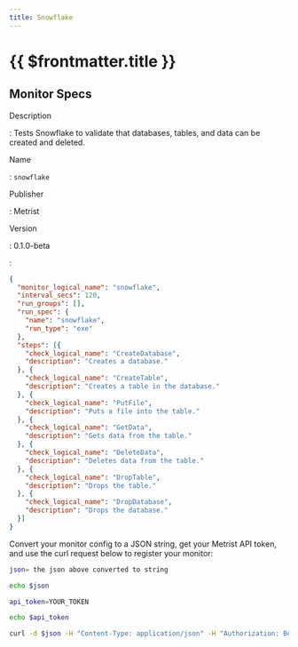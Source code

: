 ```yaml
---
title: Snowflake
---
```


# {{ $frontmatter.title }}

## Monitor Specs

Description

: Tests Snowflake to validate that databases, tables, and data can be created and deleted.

Name

: `snowflake`

Publisher

: Metrist

Version

: 0.1.0-beta

: &nbsp;


<!--@include: /parts/_1.md-->


<!--@include: /parts/_2.md-->


<!--@include: /parts/_3.md-->





<!--@include: /parts/_4.md-->


```json
{
  "monitor_logical_name": "snowflake",
  "interval_secs": 120,
  "run_groups": [],
  "run_spec": {
    "name": "snowflake",
    "run_type": "exe"
  },
  "steps": [{
    "check_logical_name": "CreateDatabase",
    "description": "Creates a database."
  }, {
    "check_logical_name": "CreateTable",
    "description": "Creates a table in the database."
  }, {
    "check_logical_name": "PutFile",
    "description": "Puts a file into the table."
  }, {
    "check_logical_name": "GetData",
    "description": "Gets data from the table."
  }, {
    "check_logical_name": "DeleteData",
    "description": "Deletes data from the table."
  }, {
    "check_logical_name": "DropTable",
    "description": "Drops the table."
  }, {
    "check_logical_name": "DropDatabase",
    "description": "Drops the database."
  }]
}
```




Convert your monitor config to a JSON string, get your Metrist API token, and use the curl request below to register your monitor:

```sh
json= the json above converted to string

echo $json

api_token=YOUR_TOKEN

echo $api_token

curl -d $json -H "Content-Type: application/json" -H "Authorization: Bearer $api_token" 'https://app.metrist.io/api/v0/monitor-config'

```

<!--@include: /parts/tips_api.md-->


<!--@include: /parts/_5.md-->


<!--@include: /parts/result.md-->